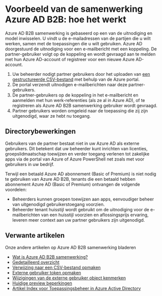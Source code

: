 <properties
   pageTitle="Voorbeeld van de samenwerking Azure AD B2B: hoe dit werkt | Microsoft Azure"
   description="Wordt beschreven hoe Azure Active Directory B2B samenwerking uw relaties intern ondersteunt doordat zakenpartners selectief toegang krijgen tot uw zakelijke toepassingen"
   services="active-directory"
   documentationCenter=""
   authors="viv-liu"
   manager="cliffdi"
   editor=""
   tags=""/>

<tags
   ms.service="active-directory"
   ms.devlang="NA"
   ms.topic="article"
   ms.tgt_pltfrm="NA"
   ms.workload="identity"
   ms.date="05/09/2016"
   ms.author="viviali"/>

# <a name="azure-ad-b2b-collaboration-preview-how-it-works"></a>Voorbeeld van de samenwerking Azure AD B2B: hoe het werkt
Azure AD B2B samenwerking is gebaseerd op een van de uitnodiging en model inwisselen. U vindt u de e-mailadressen van de partijen die u wilt werken, samen met de toepassingen die u wilt gebruiken. Azure AD doorgestuurd de uitnodiging voor een e-mailbericht met een koppeling. De partner-gebruiker volgt op de koppeling en wordt gevraagd aan te melden met hun Azure AD-account of registreer voor een nieuwe Azure AD-account.

1. Uw beheerder nodigt partner gebruikers door het uploaden van [een gestructureerde CSV-bestand](active-directory-b2b-references-csv-file-format.md) met behulp van de Azure portal.
2. De portal verzendt uitnodigen e-mailberichten naar deze partner-gebruikers.
3. De partner-gebruikers op de koppeling in het e-mailbericht en aanmelden met hun werk-referenties (als ze al in Azure AD), of te registreren als Azure AD B2B samenwerking gebruiker wordt gevraagd.
4. Partner gebruikers worden omgeleid naar de toepassing die zij zijn uitgenodigd, waar ze hebt nu toegang.

## <a name="directory-operations"></a>Directorybewerkingen
Gebruikers van de partner bestaat niet in uw Azure AD als externe gebruikers. Dit betekent dat uw beheerder kunt inrichten van licenties, groepslidmaatschap toewijzen en verder toegang verlenen tot zakelijke apps via de portal van Azure of Azure PowerShell net zoals met voor gebruikers in uw bedrijf.

Terwijl een betaald Azure AD abonnement (Basic of Premium) is niet nodig te gebruiken van Azure AD B2B, tenants die een betaald hebben abonnement Azure AD (Basic of Premium) ontvangen de volgende voordelen:

 - Beheerders kunnen groepen toewijzen aan apps, eenvoudiger beheer van uitgenodigd gebruikerstoegang voorzien.
 - Beheerder tenant huisstijl wordt gebruikt om de uitnodiging voor de e-mailberichten van een huisstijl voorzien en aflossingsprijs ervaring, leveren meer context aan uw partner gebruikers zijn uitgenodigd.

## <a name="related-articles"></a>Verwante artikelen
 Onze andere artikelen op Azure AD B2B samenwerking bladeren

 - [Wat is Azure AD B2B samenwerking?](active-directory-b2b-what-is-azure-ad-b2b.md)
 - [Gedetailleerd overzicht](active-directory-b2b-detailed-walkthrough.md)
 - [Verwijzing naar een CSV-bestand opmaken](active-directory-b2b-references-csv-file-format.md)
 - [Externe gebruiker token opmaken](active-directory-b2b-references-external-user-token-format.md)
 - [Wijzigingen van de externe gebruiker object kenmerken](active-directory-b2b-references-external-user-object-attribute-changes.md)
 - [Huidige preview beperkingen](active-directory-b2b-current-preview-limitations.md)
 - [Artikel Index voor Toepassingsbeheer in Azure Active Directory](active-directory-apps-index.md)
